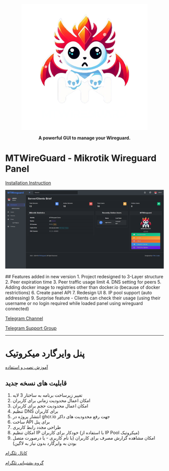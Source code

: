 ﻿<p align="center">
  <picture>
    <img alt="MTWireguard logo" width="400" src="/Photos/logo.png">
  </picture>
</p>
<p align="center">
 <strong>A powerful GUI to manage your Wireguard.</strong>
</p>


# MTWireGuard - Mikrotik Wireguard Panel
[Installation Instruction](https://mtwireguard.techgarage.ir/)
<p>
<img alt="Screenshot" src="/Photos/screenshot.png">
</p>
## Features added in new version
1. Project redesigned to 3-Layer structure
2. Peer expiration time
3. Peer traffic usage limit
4. DNS setting for peers
5. Adding docker image to registries other than docker.io (because of docker restrictions)
6. Create panel API
7. Redesign UI
8. IP pool support (auto addressing)
9. Surprise feature - Clients can check their usage (using their username or no login required while loaded panel using wireguard connected)


[Telegram Channel](https://t.me/MTWireguard/)

[Telegram Support Group](https://t.me/MTWireguardGroup/3)

--------------------------------------------------------------
# پنل وایرگارد میکروتیک
[آموزش نصب و استفاده](https://mtwireguard.techgarage.ir)

## قابلیت های نسخه جدید
1. تغییر زیرساخت برنامه به ساختار 3 لایه
2. امکان اعمال محدودیت زمانی برای کاربران
3. امکان اعمال محدودیت حجم برای کاربران
4. تنظیم DNS برای کاربران
5. انتشار پروژه در ghcr.io جهت رفع محدودیت های داکر
6. ساخت API برای پنل
7. طراحی مجدد رابط کاربری
8. امکان تنظیم IP خودکار برای کاربران (با استفاده از IP Pool میکروتیک)
9. امکان مشاهده گزارش مصرف برای کاربران (با نام کاربری - یا درصورت متصل بودن به وایرگارد بدون نیاز به لاگین)


[کانال تلگرام](https://t.me/MTWireguard/)

[گروه پشتیبانی تلگرام](https://t.me/MTWireguardGroup/5)

